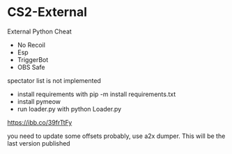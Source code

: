 # CS2-External
External Python Cheat
- No Recoil
- Esp
- TriggerBot
- OBS Safe

spectator list is not implemented

- install requirements with pip -m install requirements.txt
- install pymeow
- run loader.py with python Loader.py

https://ibb.co/39frTtFy

you need to update some offsets probably, use a2x dumper. This will be the last version published
